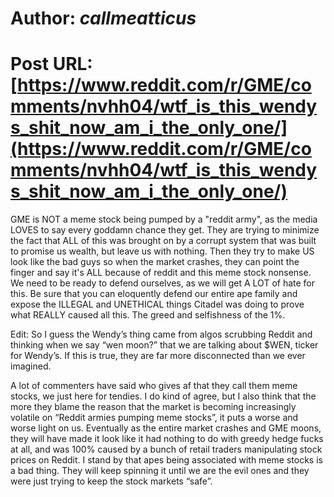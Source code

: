 # Author: _callmeatticus_
# Post URL: [https://www.reddit.com/r/GME/comments/nvhh04/wtf_is_this_wendys_shit_now_am_i_the_only_one/](https://www.reddit.com/r/GME/comments/nvhh04/wtf_is_this_wendys_shit_now_am_i_the_only_one/)


GME is NOT a meme stock being pumped by a "reddit army", as the media  LOVES to say every goddamn chance they get. They are trying to minimize  the fact that ALL of this was brought on by a corrupt system that was  built to promise us wealth, but leave us with nothing. Then they try to  make US look like the bad guys so when the market crashes, they can  point the finger and say it's ALL because of reddit and this meme stock  nonsense. We need to be ready to defend ourselves, as we will get A LOT  of hate for this. Be sure that you can eloquently defend our entire ape  family and expose the ILLEGAL and UNETHICAL things Citadel was doing to  prove what REALLY caused all this. The greed and selfishness of the 1%.

Edit: So I guess the Wendy’s thing came from algos scrubbing Reddit and thinking when we say “wen moon?” that we are talking about $WEN, ticker for Wendy’s. If this is true, they are far more disconnected than we ever imagined. 

A lot of commenters have said who gives af that they call them meme stocks, we just here for tendies. I do kind of agree, but I also think that the more they blame the reason that the market is becoming increasingly volatile on “Reddit armies pumping meme stocks”, it puts a worse and worse light on us. Eventually as the entire market crashes and GME moons, they will have made it look like it had nothing to do with greedy hedge fucks at all, and was 100% caused by a bunch of retail traders manipulating stock prices on Reddit. I stand by that apes being associated with meme stocks is a bad thing. They will keep spinning it until we are the evil ones and they were just trying to keep the stock markets “safe”.